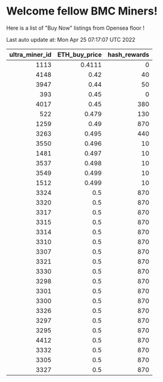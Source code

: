 # Welcome fellow BMC Miners!
Here is a list of "Buy Now" listings from Opensea floor !


Last auto update at: Mon Apr 25 07:17:07 UTC 2022


|   ultra_miner_id |   ETH_buy_price |   hash_rewards |
|-----------------:|----------------:|---------------:|
|             1113 |          0.4111 |              0 |
|             4148 |          0.42   |             40 |
|             3947 |          0.44   |             50 |
|              393 |          0.45   |              0 |
|             4017 |          0.45   |            380 |
|              522 |          0.479  |            130 |
|             1259 |          0.49   |            870 |
|             3263 |          0.495  |            440 |
|             3550 |          0.496  |             10 |
|             1481 |          0.497  |             10 |
|             3537 |          0.498  |             10 |
|             3549 |          0.499  |             10 |
|             1512 |          0.499  |             10 |
|             3324 |          0.5    |            870 |
|             3320 |          0.5    |            870 |
|             3317 |          0.5    |            870 |
|             3315 |          0.5    |            870 |
|             3314 |          0.5    |            870 |
|             3310 |          0.5    |            870 |
|             3307 |          0.5    |            870 |
|             3321 |          0.5    |            870 |
|             3330 |          0.5    |            870 |
|             3298 |          0.5    |            870 |
|             3301 |          0.5    |            870 |
|             3300 |          0.5    |            870 |
|             3326 |          0.5    |            870 |
|             3297 |          0.5    |            870 |
|             3295 |          0.5    |            870 |
|             4412 |          0.5    |            870 |
|             3332 |          0.5    |            870 |
|             3305 |          0.5    |            870 |
|             3327 |          0.5    |            870 |